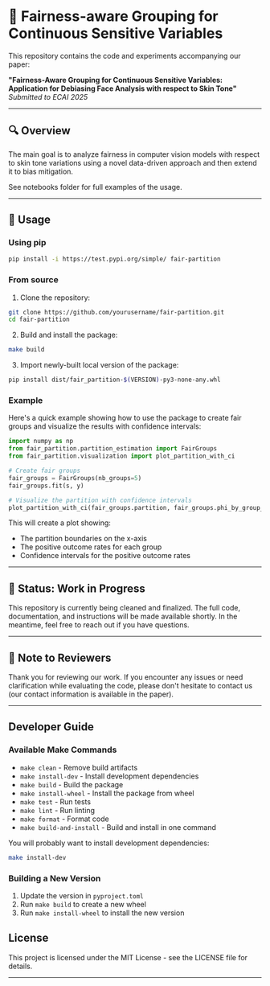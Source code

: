 # 📄 Fairness-aware Grouping for Continuous Sensitive Variables

This repository contains the code and experiments accompanying our paper:

**"Fairness-Aware Grouping for Continuous Sensitive Variables: Application for Debiasing Face Analysis with respect to Skin Tone"**  
*Submitted to ECAI 2025*

---

## 🔍 Overview

The main goal is to analyze fairness in computer vision models with respect to skin tone variations using a novel data-driven approach and then extend it to bias mitigation. 

See notebooks folder for full examples of the usage.

---

## 🎯 Usage

### Using pip

```bash
pip install -i https://test.pypi.org/simple/ fair-partition
```

### From source

1. Clone the repository:
```bash
git clone https://github.com/yourusername/fair-partition.git
cd fair-partition
```

2. Build and install the package:
```bash
make build
```

3. Import newly-built local version of the package:
```bash
pip install dist/fair_partition-$(VERSION)-py3-none-any.whl
```

### Example

Here's a quick example showing how to use the package to create fair groups and visualize the results with confidence intervals:

```python
import numpy as np
from fair_partition.partition_estimation import FairGroups
from fair_partition.visualization import plot_partition_with_ci

# Create fair groups
fair_groups = FairGroups(nb_groups=5)
fair_groups.fit(s, y)

# Visualize the partition with confidence intervals
plot_partition_with_ci(fair_groups.partition, fair_groups.phi_by_group_ci, 'S')
```

This will create a plot showing:
- The partition boundaries on the x-axis
- The positive outcome rates for each group
- Confidence intervals for the positive outcome rates

---

## 🚧 Status: Work in Progress

This repository is currently being cleaned and finalized. The full code, documentation, and instructions will be made available shortly. In the meantime, feel free to reach out if you have questions.

---

## 📌 Note to Reviewers

Thank you for reviewing our work. If you encounter any issues or need clarification while evaluating the code, please don't hesitate to contact us (our contact information is available in the paper).

---

## Developer Guide

### Available Make Commands

- `make clean` - Remove build artifacts
- `make install-dev` - Install development dependencies
- `make build` - Build the package
- `make install-wheel` - Install the package from wheel
- `make test` - Run tests
- `make lint` - Run linting
- `make format` - Format code
- `make build-and-install` - Build and install in one command

You will probably want to install development dependencies:
```bash
make install-dev
```

### Building a New Version

1. Update the version in `pyproject.toml`
2. Run `make build` to create a new wheel
3. Run `make install-wheel` to install the new version

## License

This project is licensed under the MIT License - see the LICENSE file for details.

---
